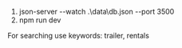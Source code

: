 1. json-server --watch .\data\db.json --port 3500
2. npm run dev


For searching use keywords: trailer, rentals
